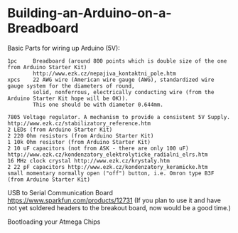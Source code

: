 # Building-an-Arduino-on-a-Breadboard

Basic Parts for wiring up Arduino (5V):
  
  	1pc 	Breadboard (around 800 points which is double size of the one from Arduino Starter Kit)   
        	http://www.ezk.cz/nepajiva_kontaktni_pole.htm
  	xpcs 	22 AWG wire (American wire gauge (AWG), standardized wire gauge system for the diameters of round,  
    		solid, nonferrous, electrically conducting wire (from the Arduino Starter Kit hope will be OK)).  
        	This one should be with diameter 0.644mm.
		
    7805 Voltage regulator. A mechanism to provide a consistent 5V Supply. http://www.ezk.cz/stabilizatory_reference.htm
    2 LEDs (from Arduino Starter Kit) 
    2 220 Ohm resistors (from Arduino Starter Kit) 
    1 10k Ohm resistor (from Arduino Starter Kit) 
    2 10 uF capacitors (not from ASK - there are only 100 uF) http://www.ezk.cz/kondenzatory_elektrolyticke_radialni_elrs.htm
    16 MHz clock crystal http://www.ezk.cz/krystaly.htm
    2 22 pF capacitors http://www.ezk.cz/kondenzatory_keramicke.htm
    small momentary normally open ("off") button, i.e. Omron type B3F (from Arduino Starter Kit) 
    
USB to Serial Communication Board
    https://www.sparkfun.com/products/12731 (If you plan to use it and have not yet soldered headers to the breakout board, now                would be a good time.)
    
Bootloading your Atmega Chips
    
          
         
    
